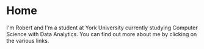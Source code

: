 # Home

I'm Robert and I'm a student at York University currently studying Computer Science with Data Analytics. You can find out more about me by clicking on the various links.
